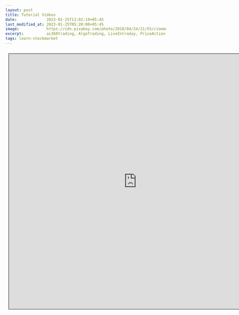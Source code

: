 ```yaml
---
layout: post
title: Tutorial Videos
date:             2023-01-25T13:02:19+05:45
last_modified_at: 2023-01-25T05:20:00+05:45
image:            https://cdn.pixabay.com/photo/2019/04/24/21/55/cinema-4153289_960_720.webp
excerpt:          ai360trading, AlgoTrading, LiveIntraday, PriceAction, Breakout, Scalping, Option,  BankNifty, Crypto, Bitcoin
tags: learn-stockmarket
---
```



<iframe src="https://docs.google.com/spreadsheets/d/e/2PACX-1vTCh8RzU4BRPMCfJoTbj-EBJBJ8zzTv-qWBKwe9LGd5IAfKQU_B6bWN12464wac5ymyd1tfqBuy7ihw/pubhtml?gid=1248142820&amp;single=true&amp;widget=true&amp;headers=false" scrolling="yes" style="border: 1px solid black; position: relative; margin-left: 10px; margin-top: 10px; width: 800px; height: 800px; ">
</iframe>
